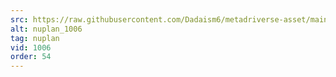 ```yaml
---
src: https://raw.githubusercontent.com/Dadaism6/metadriverse-asset/main/script-nuplan-output-newcompressed/nuplan_1006.mp4
alt: nuplan_1006
tag: nuplan
vid: 1006
order: 54
---
```

